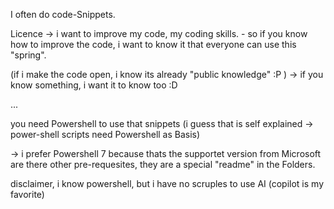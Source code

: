 I often do code-Snippets.



Licence -> i want to improve my code, my coding skills. - so if you know how to improve the code, i want to know it that everyone can use this "spring".

(if i make the code open, i know its already "public knowledge" :P )
-> if you know something, i want it to know too :D

...

you need Powershell to use that snippets (i guess that is self explained -> power-shell scripts need Powershell as Basis)

-> i prefer Powershell 7 because thats the supportet version from Microsoft 
are there other pre-requesites, they are a special "readme" in the Folders.

disclaimer, i know powershell, but i have no scruples to use AI (copilot is my favorite)
